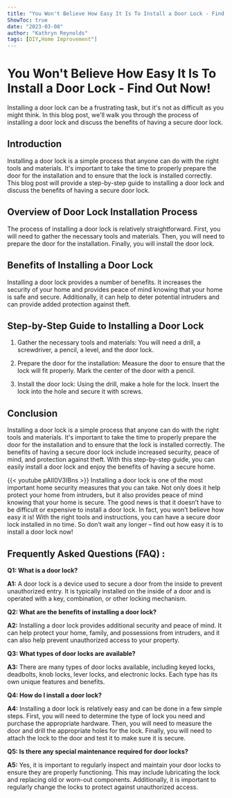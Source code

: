 ```yaml
---
title: "You Won't Believe How Easy It Is To Install a Door Lock - Find Out Now!"
ShowToc: true 
date: "2023-03-08"
author: "Kathryn Reynolds" 
tags: [DIY,Home Improvement"]
---
```

# You Won't Believe How Easy It Is To Install a Door Lock - Find Out Now!

Installing a door lock can be a frustrating task, but it's not as difficult as you might think. In this blog post, we'll walk you through the process of installing a door lock and discuss the benefits of having a secure door lock.

## Introduction

Installing a door lock is a simple process that anyone can do with the right tools and materials. It's important to take the time to properly prepare the door for the installation and to ensure that the lock is installed correctly. This blog post will provide a step-by-step guide to installing a door lock and discuss the benefits of having a secure door lock.

## Overview of Door Lock Installation Process

The process of installing a door lock is relatively straightforward. First, you will need to gather the necessary tools and materials. Then, you will need to prepare the door for the installation. Finally, you will install the door lock.

## Benefits of Installing a Door Lock

Installing a door lock provides a number of benefits. It increases the security of your home and provides peace of mind knowing that your home is safe and secure. Additionally, it can help to deter potential intruders and can provide added protection against theft.

## Step-by-Step Guide to Installing a Door Lock

1. Gather the necessary tools and materials: You will need a drill, a screwdriver, a pencil, a level, and the door lock.

2. Prepare the door for the installation: Measure the door to ensure that the lock will fit properly. Mark the center of the door with a pencil.

3. Install the door lock: Using the drill, make a hole for the lock. Insert the lock into the hole and secure it with screws.

## Conclusion

Installing a door lock is a simple process that anyone can do with the right tools and materials. It's important to take the time to properly prepare the door for the installation and to ensure that the lock is installed correctly. The benefits of having a secure door lock include increased security, peace of mind, and protection against theft. With this step-by-step guide, you can easily install a door lock and enjoy the benefits of having a secure home.

{{< youtube pAII0V3IBns >}} 
Installing a door lock is one of the most important home security measures that you can take. Not only does it help protect your home from intruders, but it also provides peace of mind knowing that your home is secure. The good news is that it doesn’t have to be difficult or expensive to install a door lock. In fact, you won’t believe how easy it is! With the right tools and instructions, you can have a secure door lock installed in no time. So don’t wait any longer – find out how easy it is to install a door lock now!

## Frequently Asked Questions (FAQ) :
**Q1: What is a door lock?**

**A1:** A door lock is a device used to secure a door from the inside to prevent unauthorized entry. It is typically installed on the inside of a door and is operated with a key, combination, or other locking mechanism. 

**Q2: What are the benefits of installing a door lock?**

**A2:** Installing a door lock provides additional security and peace of mind. It can help protect your home, family, and possessions from intruders, and it can also help prevent unauthorized access to your property. 

**Q3: What types of door locks are available?**

**A3:** There are many types of door locks available, including keyed locks, deadbolts, knob locks, lever locks, and electronic locks. Each type has its own unique features and benefits. 

**Q4: How do I install a door lock?**

**A4:** Installing a door lock is relatively easy and can be done in a few simple steps. First, you will need to determine the type of lock you need and purchase the appropriate hardware. Then, you will need to measure the door and drill the appropriate holes for the lock. Finally, you will need to attach the lock to the door and test it to make sure it is secure. 

**Q5: Is there any special maintenance required for door locks?**

**A5:** Yes, it is important to regularly inspect and maintain your door locks to ensure they are properly functioning. This may include lubricating the lock and replacing old or worn-out components. Additionally, it is important to regularly change the locks to protect against unauthorized access.






